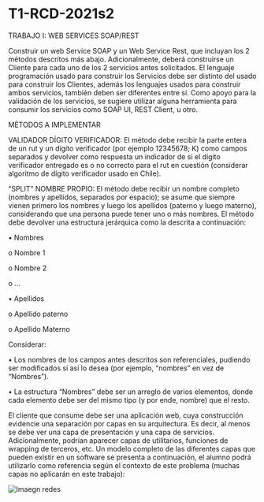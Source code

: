 # T1-RCD-2021s2

TRABAJO I: WEB SERVICES SOAP/REST

Construir un web Service SOAP y un Web Service Rest, que incluyan los 2 métodos descritos más abajo. Adicionalmente, deberá construirse un Cliente para cada uno de los 2 servicios antes solicitados. El lenguaje programación usado para construir los Servicios debe ser distinto del usado para construir los Clientes, además los lenguajes usados para construir ambos servicios, también deben ser diferentes entre sí. Como apoyo para la validación de los servicios, se sugiere utilizar alguna herramienta para consumir los servicios como SOAP UI, REST Client, u otro.

MÉTODOS A IMPLEMENTAR

VALIDADOR DÍGITO VERIFICADOR: El método debe recibir la parte entera de un rut y un dígito verificador (por ejemplo 12345678; K) como campos separados y devolver como respuesta un indicador de si el dígito verificador entregado es o no correcto para el rut en cuestión (considerar algoritmo de dígito verificador usado en Chile).

“SPLIT” NOMBRE PROPIO: El método debe recibir un nombre completo (nombres y apellidos, separados por espacio); se asume que siempre vienen primero los nombres y luego los apellidos (paterno y luego materno), considerando que una persona puede tener uno o más nombres. El método debe devolver una estructura jerárquica como la descrita a continuación:

• Nombres

  o Nombre 1
  
  o Nombre 2
  
  o …
  
• Apellidos

  o Apellido paterno
  
  o Apellido Materno

Considerar:

• Los nombres de los campos antes descritos son referenciales, pudiendo ser modificados si así lo desea (por ejemplo, “nombres” en vez de “Nombres”).

• La estructura “Nombres” debe ser un arreglo de varios elementos, donde cada elemento debe ser del mismo tipo (y por ende, nombre) que el resto.

El cliente que consume debe ser una aplicación web, cuya construcción evidencie una separación por capas en su arquitectura. Es decir, al menos se debe ver una capa de presentación y una capa de servicios. Adicionalmente, podrían aparecer capas de utilitarios, funciones de wrapping de terceros, etc. Un modelo completo de las diferentes capas que pueden existir en un software se presenta a continuación, el alumno podrá utilizarlo como referencia según el contexto de este problema (muchas capas no aplicarán en este trabajo):

![Imaegn redes](https://user-images.githubusercontent.com/71953963/131181415-7fed654b-d5d8-4f96-bb8d-a6355e77b370.png)
